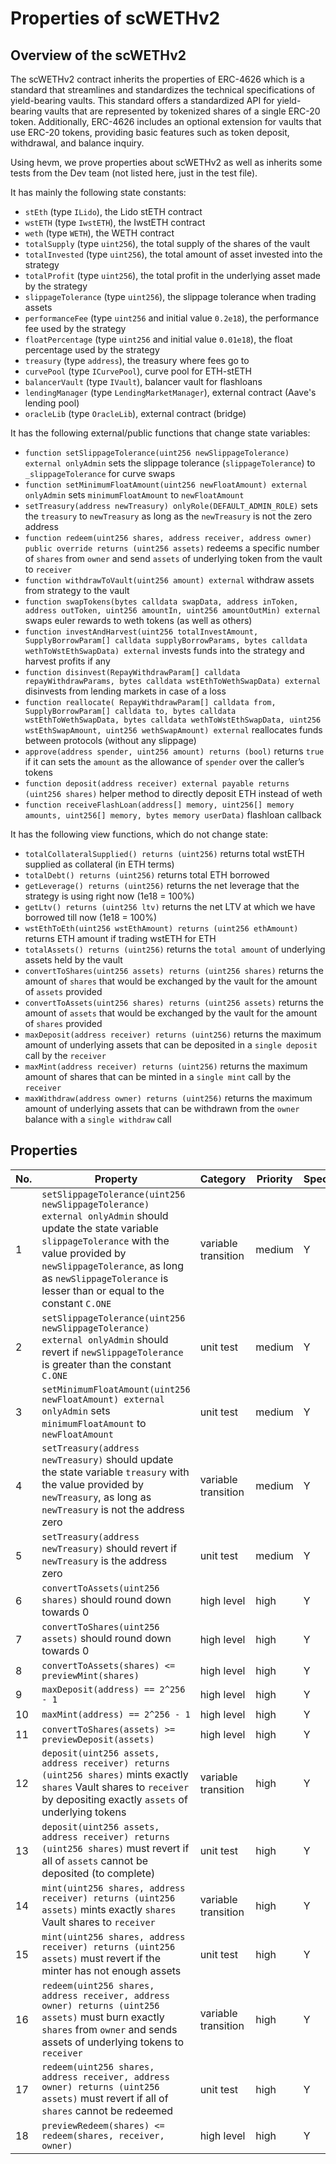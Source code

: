 # Properties of scWETHv2

## Overview of the scWETHv2

The scWETHv2 contract inherits the properties of ERC-4626 which is a standard that streamlines and standardizes the technical specifications of yield-bearing vaults. This standard offers a standardized API for yield-bearing vaults that are represented by tokenized shares of a single ERC-20 token. Additionally, ERC-4626 includes an optional extension for vaults that use ERC-20 tokens, providing basic features such as token deposit, withdrawal, and balance inquiry.

Using hevm, we prove properties about scWETHv2 as well as inherits some tests from the Dev team (not listed here, just in the test file).

It has mainly the following state constants:
* `stEth` (type `ILido`), the Lido stETH contract
* `wstETH` (type `IwstETH`), the IwstETH contract
* `weth` (type `WETH`), the WETH contract
* `totalSupply` (type `uint256`), the total supply of the shares of the vault
* `totalInvested` (type `uint256`), the total amount of asset invested into the strategy
* `totalProfit` (type `uint256`), the total profit in the underlying asset made by the strategy
* `slippageTolerance` (type `uint256`), the slippage tolerance when trading assets
* `performanceFee` (type `uint256` and initial value `0.2e18`), the performance fee used by the strategy
* `floatPercentage` (type `uint256` and initial value `0.01e18`), the float percentage used by the strategy
* `treasury` (type `address`), the treasury where fees go to
* `curvePool` (type `ICurvePool`), curve pool for ETH-stETH
* `balancerVault` (type `IVault`), balancer vault for flashloans
* `lendingManager` (type `LendingMarketManager`), external contract (Aave's lending pool)
* `oracleLib` (type `OracleLib`), external contract (bridge)


It has the following external/public functions that change state variables:
* `function setSlippageTolerance(uint256 newSlippageTolerance) external onlyAdmin` sets the slippage tolerance (`slippageTolerance`) to `_slippageTolerance` for curve swaps
* `function setMinimumFloatAmount(uint256 newFloatAmount) external onlyAdmin` sets `minimumFloatAmount` to `newFloatAmount`
* `setTreasury(address newTreasury) onlyRole(DEFAULT_ADMIN_ROLE)` sets the `treasury` to `newTreasury` as long as the `newTreasury` is not the zero address
* `function redeem(uint256 shares, address receiver, address owner) public override returns (uint256 assets)` redeems a specific number of `shares` from `owner` and send `assets` of underlying token from the vault to `receiver`
* `function withdrawToVault(uint256 amount) external` withdraw assets from strategy to the vault
* `function swapTokens(bytes calldata swapData, address inToken, address outToken, uint256 amountIn, uint256 amountOutMin) external` swaps euler rewards to weth tokens (as well as others)
* `function investAndHarvest(uint256 totalInvestAmount, SupplyBorrowParam[] calldata supplyBorrowParams, bytes calldata wethToWstEthSwapData) external` invests funds into the strategy and harvest profits if any
* `function disinvest(RepayWithdrawParam[] calldata repayWithdrawParams, bytes calldata wstEthToWethSwapData) external` disinvests from lending markets in case of a loss
* `function reallocate( RepayWithdrawParam[] calldata from, SupplyBorrowParam[] calldata to, bytes calldata wstEthToWethSwapData, bytes calldata wethToWstEthSwapData, uint256 wstEthSwapAmount, uint256 wethSwapAmount) external` reallocates funds between protocols (without any slippage)
* `approve(address spender, uint256 amount) returns (bool)` returns `true` if it can sets the `amount` as the allowance of `spender` over the caller’s tokens
* `function deposit(address receiver) external payable returns (uint256 shares)` helper method to directly deposit ETH instead of weth
* `function receiveFlashLoan(address[] memory, uint256[] memory amounts, uint256[] memory, bytes memory userData)` flashloan callback

It has the following view functions, which do not change state:
* `totalCollateralSupplied() returns (uint256)` returns total wstETH supplied as collateral (in ETH terms)
* `totalDebt() returns (uint256)` returns total ETH borrowed
* `getLeverage() returns (uint256)` returns the net leverage that the strategy is using right now (1e18 = 100%)
* `getLtv() returns (uint256 ltv)` returns the net LTV at which we have borrowed till now (1e18 = 100%)
* `wstEthToEth(uint256 wstEthAmount) returns (uint256 ethAmount)` returns ETH amount if trading wstETH for ETH
* `totalAssets() returns (uint256)` returns the `total amount` of underlying assets held by the vault
* `convertToShares(uint256 assets) returns (uint256 shares)` returns the amount of `shares` that would be exchanged by the vault for the amount of `assets` provided
* `convertToAssets(uint256 shares) returns (uint256 assets)` returns the amount of `assets` that would be exchanged by the vault for the amount of `shares` provided
* `maxDeposit(address receiver) returns (uint256)` returns the maximum amount of underlying assets that can be deposited in a `single deposit` call by the `receiver`
* `maxMint(address receiver) returns (uint256)` returns the maximum amount of shares that can be minted in a `single mint` call by the `receiver`
* `maxWithdraw(address owner) returns (uint256)` returns the maximum amount of underlying assets that can be withdrawn from the `owner` balance with a `single withdraw` call

## Properties

| No. | Property  | Category | Priority | Specified | Verified |
| ---- | --------  | -------- | -------- | -------- | -------- |
| 1 | `setSlippageTolerance(uint256 newSlippageTolerance) external onlyAdmin` should update the state variable `slippageTolerance` with the value provided by `newSlippageTolerance`, as long as `newSlippageTolerance` is lesser than or equal to the constant `C.ONE` | variable transition | medium | Y | Y |
| 2 | `setSlippageTolerance(uint256 newSlippageTolerance) external onlyAdmin` should revert if `newSlippageTolerance` is greater than the constant `C.ONE` | unit test | medium | Y | Y |
| 3 | `setMinimumFloatAmount(uint256 newFloatAmount) external onlyAdmin` sets `minimumFloatAmount` to `newFloatAmount` | unit test | medium | Y | Y |
| 4 | `setTreasury(address newTreasury)` should update the state variable `treasury` with the value provided by `newTreasury`, as long as `newTreasury` is not the address zero | variable transition | medium | Y | Y |
| 5 | `setTreasury(address newTreasury)` should revert if `newTreasury` is the address zero | unit test | medium | Y | Y |
| 6 | `convertToAssets(uint256 shares)` should round down towards 0 | high level | high | Y | Y |
| 7 | `convertToShares(uint256 assets)` should round down towards 0 | high level | high | Y | Y |
| 8 | `convertToAssets(shares) <= previewMint(shares)`  | high level | high | Y | Y |
| 9 | `maxDeposit(address) == 2^256 - 1`  | high level | high | Y | Y |
| 10 | `maxMint(address) == 2^256 - 1`  | high level | high | Y | Y |
| 11 | `convertToShares(assets) >= previewDeposit(assets)`  | high level | high | Y | Y |
| 12 | `deposit(uint256 assets, address receiver) returns (uint256 shares)` mints exactly `shares` Vault shares to `receiver` by depositing exactly `assets` of underlying tokens | variable transition | high | Y | Y |
| 13 | `deposit(uint256 assets, address receiver) returns (uint256 shares)` must revert if all of `assets` cannot be deposited (to complete) | unit test | high | Y | N |
| 14 | `mint(uint256 shares, address receiver) returns (uint256 assets)` mints exactly `shares` Vault shares to `receiver` | variable transition | high | Y | Y |
| 15 | `mint(uint256 shares, address receiver) returns (uint256 assets)` must revert if the minter has not enough assets | unit test | high | Y | N |
| 16 | `redeem(uint256 shares, address receiver, address owner) returns (uint256 assets)` must burn exactly `shares` from `owner` and sends assets of underlying tokens to `receiver` | variable transition | high | Y | Y |
| 17 | `redeem(uint256 shares, address receiver, address owner) returns (uint256 assets)` must revert if all of `shares` cannot be redeemed | unit test | high | Y | Y |
| 18 | `previewRedeem(shares) <= redeem(shares, receiver, owner)`  | high level | high | Y | Y |
